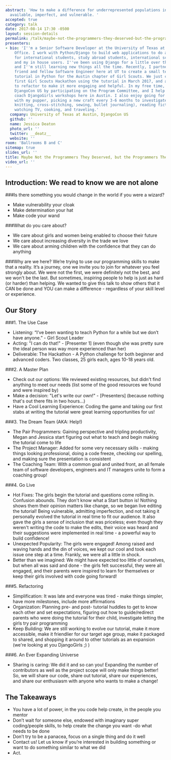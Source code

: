 ```yaml
---
abstract: 'How to make a difference for underrepresented populations in tech by being
  available, imperfect, and vulnerable. '
accepted: true
category: talk
date: 2017-08-14 17:30 -0500
layout: session-details
permalink: /talk/maybe-not-the-programmers-they-deserved-but-the-programmers-they-needed/
presenters:
- bio: 'I''m a Senior Software Developer at the University of Texas at Austin''s International
    Office. I work with Python/Django to build web applications to do a host of things
    for international students, study abroad students, international scholars/employees
    and my in house users. I''ve been using Django for a little over three years,
    and I''m still learning new things all the time. Recently, I partnered with a
    friend and fellow Software Engineer here at UT to create a small text-based adventure
    tutorial in Python for the Austin chapter of Girl Scouts. We just completed our
    first Girl Scouts Hackathon using the tutorial in March 2017, and are are continuing
    to refactor to make it more engaging and helpful. In my free time, I help organize
    DjangoCon US by participating on the Program Committee, and I help organize and
    coach DjangoGirls workshops here in Austin. I also enjoy going for long walks
    with my pupper, picking a new craft every 3-6 months to investigate it (lately:
    knitting, cross-stitching, sewing, bullet journaling), reading fiction, binge
    watching TV, cooking, and traveling.'
  company: University of Texas at Austin, DjangoCon US
  github: ''
  name: Jessica Deaton
  photo_url: ''
  twitter: __deatz__
  website: ''
room: 'Ballrooms B and C'
sitemap: true
slides_url: ''
title: Maybe Not the Programmers They Deserved, but the Programmers They Needed
video_url: ''
---
```


Introduction: We read to know we are not alone
----------------------------------------------------------------------

###Is there something you would change in the world if you were a wizard?
* Make vulnerability your cloak
* Make determination your hat
* Make code your wand

###What do you care about?
* We care about girls and women being enabled to choose their future
* We care about increasing diversity in the trade we love
* We care about arming children with the confidence that they can do anything

###Why are we here?
We’re trying to use our programming skills to make that a reality. It’s a journey, one we invite you to join for whatever you feel strongly about. We were not the first, we were definitely not the best, and we won't be the last. But sometimes, inspiring people to help is just as hard (or harder) than helping. We wanted to give this talk to show others that it CAN be done and YOU can make a difference - regardless of your skill level or experience.

Our Story
--------------

###1.  The Use Case
* Listening: “I’ve been wanting to teach Python for a while but we don’t have anyone.” - Girl Scout Leader
* Acting:  "I can do that!" - [Presenter 1] (even though she was pretty sure the ideal person was way more experienced than her)
* Deliverable: The Hackathon - A Python challenge for both beginner and advanced coders. Two classes, 25 girls each, ages 10-18 years old.

###2.  A Master Plan
* Check out our options:  We reviewed existing resources, but didn't find anything to meet our needs (list some of the good resources we found and were inspired by)
* Make a decision: "Let's write our own!" - [Presenters] (because nothing that's out there fits in two hours...)
* Have a Cool Learning Experience: Coding the game and taking our first stabs at writing the tutorial were great learning opportunities for us!

###3.  The Dream Team (AKA: Help!)
* The Pair Programmers:  Gaining perspective and tripling productivity, Megan and Jessica start figuring out what to teach and begin making the tutorial come to life
* The Project Manager: Added for some very necessary skills - making things looking professional, doing a code freeze, checking our spelling, and making sure the presentation is consistent
* The Coaching Team: With a common goal and united front, an all female team of software developers, engineers and IT managers unite to form a coaching group!

###4.  Go Live
* Hot Fixes: The girls begin the tutorial and questions come rolling in. Confusion abounds. They don't know what a Start button is! Nothing shows them their opinion matters like change, so we began live editing the tutorial! Being vulnerable, admitting imperfection, and not taking it personally evolved the tutorial in real time to fit our audience. It also gave the girls a sense of inclusion that was priceless; even though they weren't writing the code to make the edits, their voice was heard and their suggestions were implemented in real time - a powerful way to build confidence!
* Unexpected Popularity: The girls were engaged! Among raised and waving hands and the din of voices, we kept our cool and took each issue one step at a time. Frankly, we were all a little in shock.
* Better than we imagined: We might have expected too little of ourselves, but when all was said and done - the girls felt successful, they were all engaged, and their parents were inspired to learn for themselves or keep their girls involved with code going forward!

###5.  Refactoring
* Simplification: It was late and everyone was tired - make things simpler, have more milestones, include more affirmations
* Organization: Planning pre- and post- tutorial huddles to get to know each other and set expectations, figuring out how to guide/redirect parents who were doing the tutorial for their child, investigate letting the girls try pair programming
* Keep Building: We are still working to evolve our tutorial, make it more accessible, make it friendlier for our target age group, make it packaged to shared, and shopping it around to other tutorials as an expansion (we're looking at you DjangoGirls ;) )

###6. An Ever Expanding Universe
* Sharing is caring: We did it and so can you! Expanding the number of contributors as well as the project scope will only make things better! So, we will share our code, share out tutorial, share our experiences, and share our enthusiasm with anyone who wants to make a change!

The Takeaways
----------------------
* You have a lot of power, in the you code help create, in the people you mentor
* Don’t wait for someone else, endowed with imaginary super coding/people skills, to help create the change you want -do what needs to be done
* Don’t try to be a panacea, focus on a single thing and do it well
* Contact us! Let us know if you’re interested in building something or want to do something similar to what we did
* Act.
